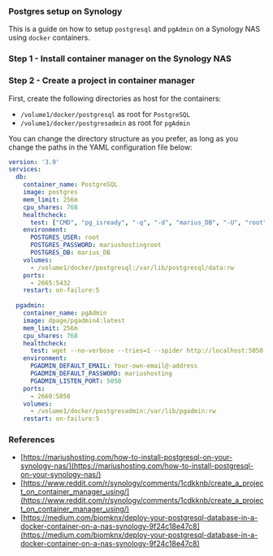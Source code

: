 ### Postgres setup on Synology

This is a guide on how to setup `postgresql` and `pgAdmin` on a Synology NAS using `docker` containers.

### Step 1 - Install container manager on the Synology NAS

### Step 2 - Create a project in container manager

First, create the following directories as host for the containers:
- `/volume1/docker/postgresql` as root for `PostgreSQL`
- `/volume1/docker/postgresadmin` as root for `pgAdmin`

You can change the directory structure as you prefer, as long as you change the 
paths in the YAML configuration file below:

```yaml
version: '3.9'
services:  
  db:
    container_name: PostgreSQL
    image: postgres
    mem_limit: 256m
    cpu_shares: 768
    healthcheck:
      test: ["CMD", "pg_isready", "-q", "-d", "marius_DB", "-U", "root"]
    environment:
      POSTGRES_USER: root
      POSTGRES_PASSWORD: mariushostingroot
      POSTGRES_DB: marius_DB
    volumes:
      - /volume1/docker/postgresql:/var/lib/postgresql/data:rw
    ports:
      - 2665:5432
    restart: on-failure:5
  
  pgadmin:
    container_name: pgAdmin
    image: dpage/pgadmin4:latest
    mem_limit: 256m
    cpu_shares: 768
    healthcheck:
      test: wget --no-verbose --tries=1 --spider http://localhost:5050
    environment:
      PGADMIN_DEFAULT_EMAIL: Your-own-email@-address
      PGADMIN_DEFAULT_PASSWORD: mariushosting
      PGADMIN_LISTEN_PORT: 5050
    ports:
      - 2660:5050
    volumes:
      - /volume1/docker/postgresadmin:/var/lib/pgadmin:rw
    restart: on-failure:5
```

### References
- [https://mariushosting.com/how-to-install-postgresql-on-your-synology-nas/](https://mariushosting.com/how-to-install-postgresql-on-your-synology-nas/)
- [https://www.reddit.com/r/synology/comments/1cdkknb/create_a_project_on_container_manager_using/](https://www.reddit.com/r/synology/comments/1cdkknb/create_a_project_on_container_manager_using/)
- [https://medium.com/biomknx/deploy-your-postgresql-database-in-a-docker-container-on-a-nas-synology-9f24c18e47c8](https://medium.com/biomknx/deploy-your-postgresql-database-in-a-docker-container-on-a-nas-synology-9f24c18e47c8)

